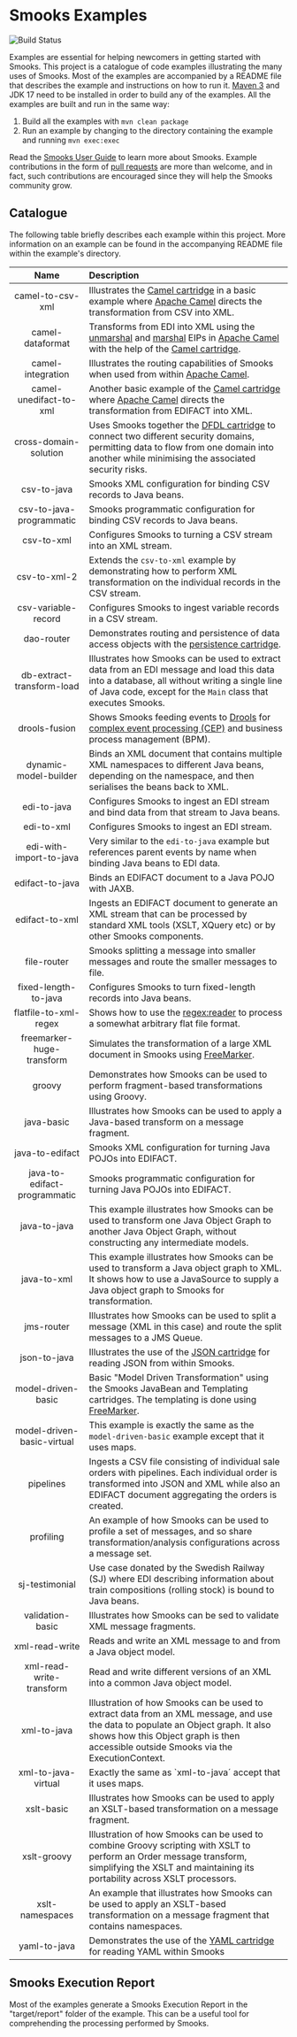 Smooks Examples
===============

![Build Status](https://github.com/smooks/smooks-examples/workflows/CI/badge.svg)

Examples are essential for helping newcomers in getting started with Smooks. This project is a catalogue of code examples illustrating the many uses of Smooks. Most of the examples are accompanied by a README file that describes the example and instructions on how to run it. [Maven 3](https://maven.apache.org/) and JDK 17 need to be installed in order to build any of the examples. All the examples are built and run in the same way:

1. Build all the examples with `mvn clean package`
2. Run an example by changing to the directory containing the example and running `mvn exec:exec`

Read the [Smooks User Guide](https://www.smooks.org/v2/documentation/) to learn more about Smooks. Example contributions in the form of [pull requests](https://github.com/smooks/smooks-examples/pulls) are more than welcome, and in fact, such contributions are encouraged since they will help the Smooks community grow.

## Catalogue

The following table briefly describes each example within this project. More information on an example can be found in the accompanying README file within the example's directory.

|           **Name**           | **Description**                                                                                                                                                                                                                                                                                                                                |
|:----------------------------:|:-----------------------------------------------------------------------------------------------------------------------------------------------------------------------------------------------------------------------------------------------------------------------------------------------------------------------------------------------|
|       camel-to-csv-xml       | Illustrates the [Camel cartridge](https://github.com/smooks/smooks-camel-cartridge) in a basic example where [Apache Camel](https://camel.apache.org/) directs the transformation from CSV into XML.                                                                                                                                           |
|       camel-dataformat       | Transforms from EDI into XML using the [unmarshal](https://camel.apache.org/components/next/eips/unmarshal-eip.html) and [marshal](https://camel.apache.org/components/next/eips/marshal-eip.html) EIPs in [Apache Camel](https://camel.apache.org/) with the help of the [Camel cartridge](https://github.com/smooks/smooks-camel-cartridge). |
|      camel-integration       | Illustrates the routing capabilities of Smooks when used from within [Apache Camel](https://camel.apache.org/).                                                                                                                                                                                                                                |
|    camel-unedifact-to-xml    | Another basic example of the [Camel cartridge](https://github.com/smooks/smooks-camel-cartridge) where [Apache Camel](https://camel.apache.org/) directs the transformation from EDIFACT into XML.                                                                                                                                             |
|    cross-domain-solution     | Uses Smooks together the [DFDL cartridge](https://github.com/smooks/smooks-dfdl-cartridge) to connect two different security domains, permitting data to flow from one domain into another while minimising the associated security risks.                                                                                                     |
|         csv-to-java          | Smooks XML configuration for binding CSV records to Java beans.                                                                                                                                                                                                                                                                                |
|   csv-to-java-programmatic   | Smooks programmatic configuration for binding CSV records to Java beans.                                                                                                                                                                                                                                                                       |
|          csv-to-xml          | Configures Smooks to turning a CSV stream into an XML stream.                                                                                                                                                                                                                                                                                  |
|         csv-to-xml-2         | Extends the `csv-to-xml` example by demonstrating how to perform XML transformation on the individual records in the CSV stream.                                                                                                                                                                                                               |
|     csv-variable-record      | Configures Smooks to ingest variable records in a CSV stream.                                                                                                                                                                                                                                                                                  |
|          dao-router          | Demonstrates routing and persistence of data access objects with the [persistence cartridge](https://github.com/smooks/smooks-persistence-cartridge).                                                                                                                                                                                          |
|  db-extract-transform-load   | Illustrates how Smooks can be used to extract data from an EDI message and load this data into a database, all without writing a single line of Java code, except for the `Main` class that executes Smooks.                                                                                                                                   |
|        drools-fusion         | Shows Smooks feeding events to [Drools](https://www.drools.org/) for [complex event processing (CEP)](https://en.wikipedia.org/wiki/Complex_event_processing) and business process management (BPM).                                                                                                                                           |
|    dynamic-model-builder     | Binds an XML document that contains multiple XML namespaces to different Java beans, depending on the namespace, and then serialises the beans back to XML.                                                                                                                                                                                    |
|         edi-to-java          | Configures Smooks to ingest an EDI stream and bind data from that stream to Java beans.                                                                                                                                                                                                                                                        |
|          edi-to-xml          | Configures Smooks to ingest an EDI stream.                                                                                                                                                                                                                                                                                                     |
|   edi-with-import-to-java    | Very similar to the `edi-to-java` example but references parent events by name when binding Java beans to EDI data.                                                                                                                                                                                                                            |
|       edifact-to-java        | Binds an EDIFACT document to a Java POJO with JAXB.                                                                                                                                                                                                                                                                                            |
|        edifact-to-xml        | Ingests an EDIFACT document to generate an XML stream that can be processed by standard XML tools (XSLT, XQuery etc) or by other Smooks components.                                                                                                                                                                                            |
|         file-router          | Smooks splitting a message into smaller messages and route the smaller messages to file.                                                                                                                                                                                                                                                       |
|     fixed-length-to-java     | Configures Smooks to turn fixed-length records into Java beans.                                                                                                                                                                                                                                                                                |
|    flatfile-to-xml-regex     | Shows how to use the <regex:reader> to process a somewhat arbitrary flat file format.                                                                                                                                                                                                                                                          |
|  freemarker-huge-transform   | Simulates the transformation of a large XML document in Smooks using [FreeMarker](https://freemarker.apache.org/index.html).                                                                                                                                                                                                                   |
|            groovy            | Demonstrates how Smooks can be used to perform fragment-based transformations using Groovy.                                                                                                                                                                                                                                                    |
|          java-basic          | Illustrates how Smooks can be used to apply a Java-based transform on a message fragment.                                                                                                                                                                                                                                                      |
|       java-to-edifact        | Smooks XML configuration for turning Java POJOs into EDIFACT.                                                                                                                                                                                                                                                                                  |
| java-to-edifact-programmatic | Smooks programmatic configuration for turning Java POJOs into EDIFACT.                                                                                                                                                                                                                                                                         |
|         java-to-java         | This example illustrates how Smooks can be used to transform one Java Object Graph to another Java Object Graph, without constructing any intermediate models.                                                                                                                                                                                 |
|         java-to-xml          | This example illustrates how Smooks can be used to transform a Java object graph to XML.  It shows how to use a JavaSource to supply a Java object graph to Smooks for transformation.                                                                                                                                                         |
|          jms-router          | Illustrates how Smooks can be used to split a message (XML in this case) and route the split messages to a JMS Queue.                                                                                                                                                                                                                          |
|         json-to-java         | Illustrates the use of the [JSON cartridge](https://github.com/smooks/smooks-json-cartridge) for reading JSON from within Smooks.                                                                                                                                                                                                              |
|      model-driven-basic      | Basic "Model Driven Transformation" using the Smooks JavaBean and Templating cartridges.  The templating is done using [FreeMarker](https://freemarker.apache.org/index.html).                                                                                                                                                                 |
|  model-driven-basic-virtual  | This example is exactly the same as the `model-driven-basic` example except that it uses maps.                                                                                                                                                                                                                                                 |
|          pipelines           | Ingests a CSV file consisting of individual sale orders with pipelines. Each individual order is transformed into JSON and XML while also an EDIFACT document aggregating the orders is created.                                                                                                                                               |
|          profiling           | An example of how Smooks can be used to profile a set of messages, and so share transformation/analysis configurations across a message set.                                                                                                                                                                                                   |
|        sj-testimonial        | Use case donated by the Swedish Railway (SJ) where EDI describing information about train compositions (rolling stock) is bound to Java beans.                                                                                                                                                                                                 |
|       validation-basic       | Illustrates how Smooks can be sed to validate XML message fragments.                                                                                                                                                                                                                                                                           |
|        xml-read-write        | Reads and write an XML message to and from a Java object model.                                                                                                                                                                                                                                                                                |
|   xml-read-write-transform   | Read and write different versions of an XML into a common Java object model.                                                                                                                                                                                                                                                                   |
|         xml-to-java          | Illustration of how Smooks can be used to extract data from an XML message, and use the data to populate an Object graph.  It also shows how this Object graph is then accessible outside Smooks via the ExecutionContext.                                                                                                                     |
|     xml-to-java-virtual      | Exactly the same as `xml-to-java´ accept that it uses maps.                                                                                                                                                                                                                                                                                    |
|          xslt-basic          | Illustrates how Smooks can be used to apply an XSLT-based transformation on a message fragment.                                                                                                                                                                                                                                                |
|         xslt-groovy          | Illustration of how Smooks can be used to combine Groovy scripting with XSLT to perform an Order message transform, simplifying the XSLT and maintaining its portability across XSLT processors.                                                                                                                                               |
|       xslt-namespaces        | An example that illustrates how Smooks can be used to apply an XSLT-based transformation on a message fragment that contains namespaces.                                                                                                                                                                                                       |
|         yaml-to-java         | Demonstrates the use of the [YAML cartridge](https://github.com/smooks/smooks-yaml-cartridge/) for reading YAML within Smooks                                                                                                                                                                                                                  |

## Smooks Execution Report

Most of the examples generate a Smooks Execution Report in the "target/report" folder of the example.  This can be a useful tool for comprehending the processing performed by Smooks.